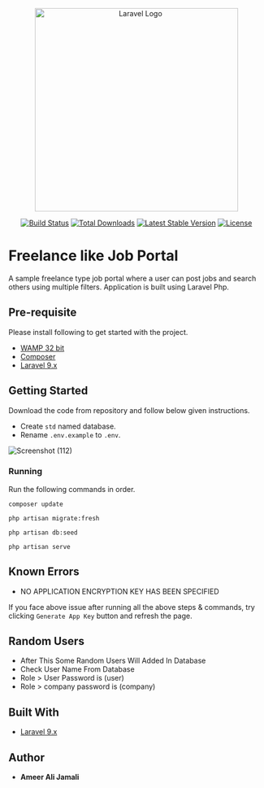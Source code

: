 <p align="center"><a href="https://laravel.com" target="_blank"><img src="https://raw.githubusercontent.com/laravel/art/master/logo-lockup/5%20SVG/2%20CMYK/1%20Full%20Color/laravel-logolockup-cmyk-red.svg" width="400" alt="Laravel Logo"></a></p>

<p align="center">
<a href="https://github.com/laravel/framework/actions"><img src="https://github.com/laravel/framework/workflows/tests/badge.svg" alt="Build Status"></a>
<a href="https://packagist.org/packages/laravel/framework"><img src="https://img.shields.io/packagist/dt/laravel/framework" alt="Total Downloads"></a>
<a href="https://packagist.org/packages/laravel/framework"><img src="https://img.shields.io/packagist/v/laravel/framework" alt="Latest Stable Version"></a>
<a href="https://packagist.org/packages/laravel/framework"><img src="https://img.shields.io/packagist/l/laravel/framework" alt="License"></a>
</p>

# Freelance like Job Portal
A sample freelance type job portal where a user can post jobs and search others using multiple filters. Application is built using Laravel Php.


## Pre-requisite
Please install following to get started with the project.

* [WAMP 32 bit](https://www.wampserver.com/en/)
* [Composer](https://getcomposer.org/)
* [Laravel 9.x](https://laravel.com/)

## Getting Started
Download the code from repository and follow below given instructions.
* Create `std` named database.
* Rename `.env.example` to `.env`.

![Screenshot (112)](https://user-images.githubusercontent.com/99552615/213943187-ea29ad03-6b7b-4790-8c71-ee1a1c096f6a.png)

### Running
Run the following commands in order.

```
composer update

php artisan migrate:fresh

php artisan db:seed

php artisan serve
```

## Known Errors
* NO APPLICATION ENCRYPTION KEY HAS BEEN SPECIFIED

If you face above issue after running all the above steps & commands, try clicking `Generate App Key` button and refresh the page.

## Random Users
* After This Some Random Users Will Added In Database
* Check User Name From Database
* Role > User Password is (user)
* Role > company password is (company)

## Built With

* [Laravel 9.x](https://laravel.com/)


## Author
* **Ameer Ali Jamali**
